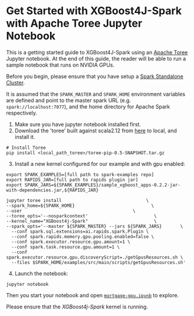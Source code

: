 Get Started with XGBoost4J-Spark with Apache Toree Jupyter Notebook
===================================================================
This is a getting started guide to XGBoost4J-Spark using an [Apache Toree](https://toree.apache.org/) Jupyter notebook. At the end of this guide, the reader will be able to run a sample notebook that runs on NVIDIA GPUs.

Before you begin, please ensure that you have setup a [Spark Standalone Cluster](/getting-started-guides/on-prem-cluster/standalone-scala.md).

It is assumed that the `SPARK_MASTER` and `SPARK_HOME` environment variables are defined and point to the master spark URL (e.g. `spark://localhost:7077`), and the home directory for Apache Spark respectively.

1. Make sure you have jupyter notebook installed first.
2. Download the 'toree' built against scala2.12 from [here](TBD) to local, and install it.
  ```
  # Install Toree
  pip install <local_path_toree>/toree-pip-0.5-SNAPSHOT.tar.gz
  ```

3. Install a new kernel configured for our example and with gpu enabled:
  ```
  export SPARK_EXAMPLES=[full path to spark-examples repo]
  export RAPIDS_JAR=[full path to rapids plugin jar]
  export SPARK_JARS=${SPARK_EXAMPLES}/sample_xgboost_apps-0.2.2-jar-with-dependencies.jar,${RAPIDS_JAR}

  jupyter toree install                                \
  --spark_home=${SPARK_HOME}                             \
  --user                                          \
  --toree_opts='--nosparkcontext'                         \
  --kernel_name="XGBoost4j-Spark"                         \
  --spark_opts='--master ${SPARK_MASTER} --jars ${SPARK_JARS}       \
    --conf spark.sql.extensions=ai.rapids.spark.Plugin \
    --conf spark.rapids.memory.gpu.pooling.enabled=false \
    --conf spark.executor.resource.gpu.amount=1 \
    --conf spark.task.resource.gpu.amount=1 \
    --conf spark.executor.resource.gpu.discoveryScript=./getGpusResources.sh \
    --files $SPARK_HOME/examples/src/main/scripts/getGpusResources.sh'
  ```

4. Launch the notebook:
  ```
  jupyter notebook
  ```

Then you start your notebook and open [`mortgage-gpu.ipynb`](/examples/notebooks/scala/mortgage-gpu.ipynb) to explore.

Please ensure that the *XGBoost4j-Spark* kernel is running.
